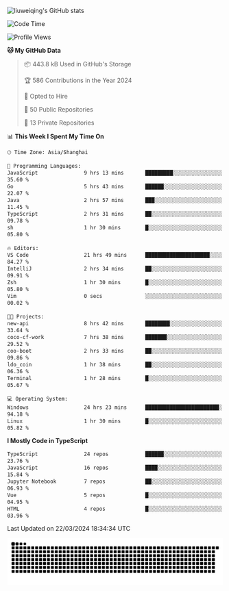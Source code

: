 ![liuweiqing's GitHub stats](https://github-readme-stats.vercel.app/api?username=14790897&show_icons=true&locale=cn&include_all_commits=true&count_private=true)

<!--START_SECTION:waka-->
![Code Time](http://img.shields.io/badge/Code%20Time-885%20hrs%2037%20mins-blue)

![Profile Views](http://img.shields.io/badge/Profile%20Views-4-blue)

**🐱 My GitHub Data** 

> 📦 443.8 kB Used in GitHub's Storage 
 > 
> 🏆 586 Contributions in the Year 2024
 > 
> 💼 Opted to Hire
 > 
> 📜 50 Public Repositories 
 > 
> 🔑 13 Private Repositories 
 > 
📊 **This Week I Spent My Time On** 

```text
🕑︎ Time Zone: Asia/Shanghai

💬 Programming Languages: 
JavaScript               9 hrs 13 mins       █████████░░░░░░░░░░░░░░░░   35.60 % 
Go                       5 hrs 43 mins       ██████░░░░░░░░░░░░░░░░░░░   22.07 % 
Java                     2 hrs 57 mins       ███░░░░░░░░░░░░░░░░░░░░░░   11.45 % 
TypeScript               2 hrs 31 mins       ██░░░░░░░░░░░░░░░░░░░░░░░   09.78 % 
sh                       1 hr 30 mins        █░░░░░░░░░░░░░░░░░░░░░░░░   05.80 % 

🔥 Editors: 
VS Code                  21 hrs 49 mins      █████████████████████░░░░   84.27 % 
IntelliJ                 2 hrs 34 mins       ██░░░░░░░░░░░░░░░░░░░░░░░   09.91 % 
Zsh                      1 hr 30 mins        █░░░░░░░░░░░░░░░░░░░░░░░░   05.80 % 
Vim                      0 secs              ░░░░░░░░░░░░░░░░░░░░░░░░░   00.02 % 

🐱‍💻 Projects: 
new-api                  8 hrs 42 mins       ████████░░░░░░░░░░░░░░░░░   33.64 % 
coco-cf-work             7 hrs 38 mins       ███████░░░░░░░░░░░░░░░░░░   29.52 % 
coo-boot                 2 hrs 33 mins       ██░░░░░░░░░░░░░░░░░░░░░░░   09.86 % 
ldo_coin                 1 hr 38 mins        ██░░░░░░░░░░░░░░░░░░░░░░░   06.36 % 
Terminal                 1 hr 28 mins        █░░░░░░░░░░░░░░░░░░░░░░░░   05.67 % 

💻 Operating System: 
Windows                  24 hrs 23 mins      ████████████████████████░   94.18 % 
Linux                    1 hr 30 mins        █░░░░░░░░░░░░░░░░░░░░░░░░   05.82 % 
```

**I Mostly Code in TypeScript** 

```text
TypeScript               24 repos            ██████░░░░░░░░░░░░░░░░░░░   23.76 % 
JavaScript               16 repos            ████░░░░░░░░░░░░░░░░░░░░░   15.84 % 
Jupyter Notebook         7 repos             ██░░░░░░░░░░░░░░░░░░░░░░░   06.93 % 
Vue                      5 repos             █░░░░░░░░░░░░░░░░░░░░░░░░   04.95 % 
HTML                     4 repos             █░░░░░░░░░░░░░░░░░░░░░░░░   03.96 % 
```




 Last Updated on 22/03/2024 18:34:34 UTC
<!--END_SECTION:waka-->

<picture>
  <source media="(prefers-color-scheme: dark)" srcset="https://raw.githubusercontent.com/14790897/14790897/output/github-contribution-grid-snake-dark.svg" />
  <source media="(prefers-color-scheme: light)" srcset="https://raw.githubusercontent.com/14790897/14790897/output/github-contribution-grid-snake.svg" />
  <img alt="github-snake" src="https://raw.githubusercontent.com/14790897/14790897/output/github-contribution-grid-snake.svg" />
</picture>
